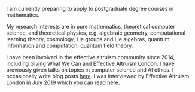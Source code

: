 I am currently preparing to apply to postgraduate degree courses in mathematics.

My research interests are in pure mathematics, theoretical computer science, and theoretical physics, e.g. algebraic geometry, computational learning theory, cosmology, Lie groups and Lie algebras, quantum information and computation, quantum field theory.

I have been involved in the effective altruism community since 2014, including Giving What We Can and Effective Altruism London. I have previously given talks on topics in computer science and AI ethics. I occasionally write blog posts [here](https://hnryjmes.substack.com). I was interviewed by Effective Altruism London in July 2019 which you can read [here](https://hnryjmes.substack.com/p/interview-effective-altruism-london).
